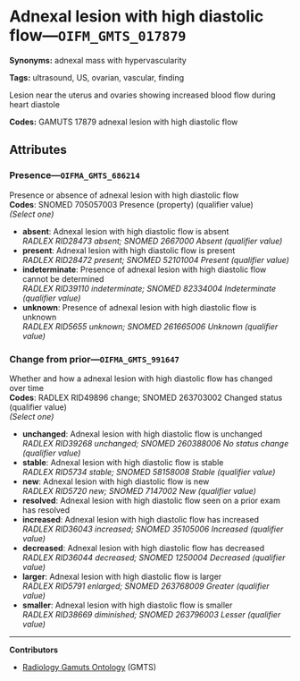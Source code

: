 # Adnexal lesion with high diastolic flow—`OIFM_GMTS_017879`

**Synonyms:** adnexal mass with hypervascularity

**Tags:** ultrasound, US, ovarian, vascular, finding

Lesion near the uterus and ovaries showing increased blood flow during heart diastole

**Codes:** GAMUTS 17879 adnexal lesion with high diastolic flow

## Attributes

### Presence—`OIFMA_GMTS_686214`

Presence or absence of adnexal lesion with high diastolic flow  
**Codes**: SNOMED 705057003 Presence (property) (qualifier value)  
*(Select one)*

- **absent**: Adnexal lesion with high diastolic flow is absent  
_RADLEX RID28473 absent; SNOMED 2667000 Absent (qualifier value)_
- **present**: Adnexal lesion with high diastolic flow is present  
_RADLEX RID28472 present; SNOMED 52101004 Present (qualifier value)_
- **indeterminate**: Presence of adnexal lesion with high diastolic flow cannot be determined  
_RADLEX RID39110 indeterminate; SNOMED 82334004 Indeterminate (qualifier value)_
- **unknown**: Presence of adnexal lesion with high diastolic flow is unknown  
_RADLEX RID5655 unknown; SNOMED 261665006 Unknown (qualifier value)_

### Change from prior—`OIFMA_GMTS_991647`

Whether and how a adnexal lesion with high diastolic flow has changed over time  
**Codes**: RADLEX RID49896 change; SNOMED 263703002 Changed status (qualifier value)  
*(Select one)*

- **unchanged**: Adnexal lesion with high diastolic flow is unchanged  
_RADLEX RID39268 unchanged; SNOMED 260388006 No status change (qualifier value)_
- **stable**: Adnexal lesion with high diastolic flow is stable  
_RADLEX RID5734 stable; SNOMED 58158008 Stable (qualifier value)_
- **new**: Adnexal lesion with high diastolic flow is new  
_RADLEX RID5720 new; SNOMED 7147002 New (qualifier value)_
- **resolved**: Adnexal lesion with high diastolic flow seen on a prior exam has resolved  
- **increased**: Adnexal lesion with high diastolic flow has increased  
_RADLEX RID36043 increased; SNOMED 35105006 Increased (qualifier value)_
- **decreased**: Adnexal lesion with high diastolic flow has decreased  
_RADLEX RID36044 decreased; SNOMED 1250004 Decreased (qualifier value)_
- **larger**: Adnexal lesion with high diastolic flow is larger  
_RADLEX RID5791 enlarged; SNOMED 263768009 Greater (qualifier value)_
- **smaller**: Adnexal lesion with high diastolic flow is smaller  
_RADLEX RID38669 diminished; SNOMED 263796003 Lesser (qualifier value)_

---

**Contributors**

- [Radiology Gamuts Ontology](https://gamuts.net/) (GMTS)